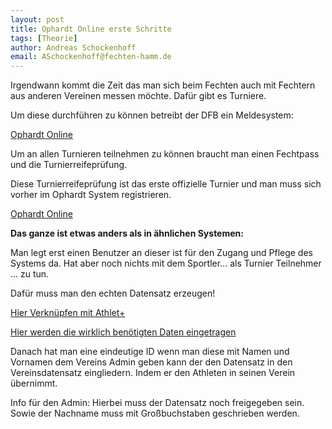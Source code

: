 ```yaml
---
layout: post
title: Ophardt Online erste Schritte
tags: [Theorie]
author: Andreas Schockenhoff
email: ASchockenhoff@fechten-hamm.de
---
```


Irgendwann kommt die Zeit das man sich beim Fechten auch mit Fechtern aus anderen Vereinen messen möchte. Dafür gibt es Turniere. 

Um diese durchführen zu können betreibt der DFB ein Meldesystem: 

[Ophardt Online](https://fencing.ophardt.online/en/home)

Um an allen Turnieren teilnehmen zu können braucht man einen Fechtpass und die Turnierreifeprüfung.

Diese Turnierreifeprüfung ist das erste offizielle Turnier und man muss sich vorher im Ophardt System registrieren.

[Ophardt Online](https://fencing.ophardt.online/en/home)

 

**Das ganze ist etwas anders als in ähnlichen Systemen:**

Man legt erst einen Benutzer an dieser ist für den Zugang und Pflege des Systems da. Hat aber noch nichts mit dem Sportler... als Turnier Teilnehmer ... zu tun.

Dafür muss man den echten Datensatz erzeugen!

[Hier Verknüpfen mit Athlet+](https://docs.ophardt.online/index.php/Online:Benutzer/MeinenBenutzerBearbeiten)

[Hier werden die wirklich benötigten Daten eingetragen](https://docs.ophardt.online/index.php/Online:Athlet/Meine_Daten)

Danach hat man eine eindeutige ID wenn man diese mit Namen und Vornamen dem Vereins Admin geben kann der den Datensatz in den Vereinsdatensatz eingliedern. Indem er den Athleten in seinen Verein übernimmt. 

Info für den Admin: Hierbei muss der Datensatz noch freigegeben sein. Sowie der Nachname muss mit Großbuchstaben geschrieben werden.